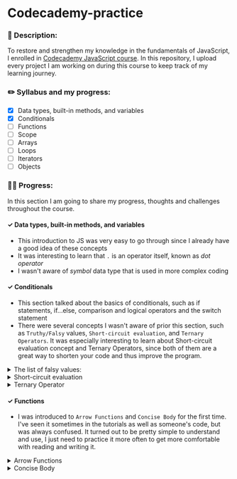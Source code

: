 # Codecademy-practice
### 📝 Description:

To restore and strengthen my knowledge in the fundamentals of JavaScript, I enrolled in [Codecademy JavaScript course](https://www.codecademy.com/learn/introduction-to-javascript). In this repository, I upload every project I am working on during this course to keep track of my learning journey.

### ✏️ Syllabus and my progress:
- [X] Data types, built-in methods, and variables
- [X] Conditionals
- [ ] Functions
- [ ] Scope
- [ ] Arrays
- [ ] Loops
- [ ] Iterators
- [ ] Objects

### 💪🏼 Progress:

In this section I am going to share my progress, thoughts and challenges throughout the course.

#### ✓  Data types, built-in methods, and variables
- This introduction to JS was very easy to go through since I already have a good idea of these concepts
- It was interesting to learn that `.` is an operator itself, known as <em>dot operator</em>
- I wasn't aware of <em>symbol</em> data type that is used in more complex coding

#### ✓  Conditionals
- This section talked about the basics of conditionals, such as if statements, if...else, comparison and logical operators and the switch statement
- There were several concepts I wasn't aware of prior this section, such as `Truthy/Falsy` values, `Short-circuit evaluation`, and `Ternary Operators`. It was especially interesting to learn about Short-circuit evaluation concept and Ternary Operators, since both of them are a great way to shorten your code and thus improve the program. 

<details>
 <summary>The list of falsy values:</summary>
 
- `0`
- Empty strings like `""` or `''`
- `null` (represents no value at all)
- `undefined`(declared variable lacks a value)
- `NaN`

 </details>
<details>
 <summary>Short-circuit evaluation</summary>
Instead of writing the following code👇

```
let username = '';
let defaultName;
if (username) {
  defaultName = username;
} else {
  defaultName = 'Stranger';
}
```
You can shorten it by using short-circuit evaluation 👇

```
let username = '';
let defaultName = username || 'Stranger';
```
</details>

<details>
 <summary>Ternary Operator</summary>
Instead of writing the following code👇

```
let favoritePhrase = 'Love That!';

if (favoritePhrase === 'Love That!') {
  console.log('I love that!');
} else {
  console.log("I don't love that!");
}
```
You can shorten it by using ternary operators 👇

```
let favoritePhrase = 'Love That!';
favoritePhrase === 'Love That!' ? console.log('I love that!') : console.log("I don't love that!");
```
</details>

#### ✓  Functions
- I was introduced to `Arrow Functions` and `Concise Body` for the first time. I've seen it sometimes in the tutorials as well as someone's code, but was always confused. It turned out to be pretty simple to understand and use, I just need to practice it more often to get more comfortable with reading and writing it.
<details>
 <summary>Arrow Functions</summary>
Instead of writing the following code👇

```
const plantNeedsWater = function(day) {
  if (day === 'Wednesday') {
    return true;
  } else {
    return false;
  }
};
```
You can shorten it by using arrow function 👇

```
const plantNeedsWater = (day) => {
  if (day === 'Wednesday') {
    return true;
  } else {
    return false;
  }
};
```
</details>

<details>
 <summary>Concise Body</summary>
Code example from MDN, breaking down step by step each technique👇

```
// Traditional Anonymous Function
(function (a) {
  return a + 100;
});

// Arrow Function Break Down

// 1. Remove the word "function" and place arrow between the argument and opening body bracket
(a) => {
  return a + 100;
};

// 2. Remove the body braces and word "return" — the return is implied.
(a) => a + 100;

// 3. Remove the argument parentheses
a => a + 100;
```
</details>
